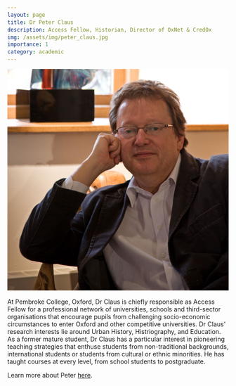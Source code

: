 ```yaml
---
layout: page
title: Dr Peter Claus
description: Access Fellow, Historian, Director of OxNet & CredOx
img: /assets/img/peter_claus.jpg
importance: 1
category: academic
---
```


<img src="/assets/img/peter_claus.jpg" alt="Peter Claus" width="760"/>

At Pembroke College, Oxford, Dr Claus is chiefly responsible as Access Fellow for a professional network of universities, schools and third-sector organisations that encourage pupils from challenging socio-economic circumstances to enter Oxford and other competitive universities. Dr Claus' research interests lie around Urban History, Histriography, and Education. As a former mature student, Dr Claus has a particular interest in pioneering teaching strategies that enthuse students from non-traditional backgrounds, international students or students from cultural or ethnic minorities. He has taught courses at every level, from school students to postgraduate.

Learn more about Peter [here](https://www.pmb.ox.ac.uk/person/dr-peter-claus).

